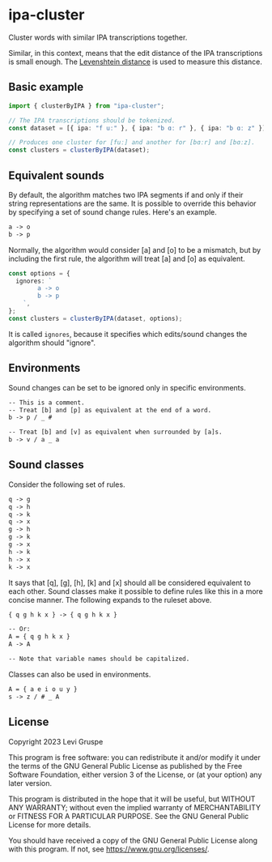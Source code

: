 # ipa-cluster

Cluster words with similar IPA transcriptions together.

Similar, in this context, means that the edit distance of the IPA transcriptions is small enough.
The [Levenshtein distance](https://en.wikipedia.org/wiki/Levenshtein_distance) is used to measure this distance.

## Basic example

```typescript
import { clusterByIPA } from "ipa-cluster";

// The IPA transcriptions should be tokenized.
const dataset = [{ ipa: "f uː" }, { ipa: "b ɑː r" }, { ipa: "b ɑː z" }];

// Produces one cluster for [fuː] and another for [bɑːr] and [bɑːz].
const clusters = clusterByIPA(dataset);
```

## Equivalent sounds

By default, the algorithm matches two IPA segments if and only if their string representations are the same.
It is possible to override this behavior by specifying a set of sound change rules.
Here's an example.

```txt
a -> o
b -> p
```

Normally, the algorithm would consider [a] and [o] to be a mismatch, but by including the first rule, the algorithm will treat [a] and [o] as equivalent.

```typescript
const options = {
  ignores: `
        a -> o
        b -> p
    `,
};
const clusters = clusterByIPA(dataset, options);
```

It is called `ignores`, because it specifies which edits/sound changes the algorithm should "ignore".

## Environments

Sound changes can be set to be ignored only in specific environments.

```txt
-- This is a comment.
-- Treat [b] and [p] as equivalent at the end of a word.
b -> p / _ #

-- Treat [b] and [v] as equivalent when surrounded by [a]s.
b -> v / a _ a
```

## Sound classes

Consider the following set of rules.

```txt
q -> g
q -> h
q -> k
q -> x
g -> h
g -> k
g -> x
h -> k
h -> x
k -> x
```

It says that [q], [g], [h], [k] and [x] should all be considered equivalent to each other.
Sound classes make it possible to define rules like this in a more concise manner.
The following expands to the ruleset above.

```txt
{ q g h k x } -> { q g h k x }

-- Or:
A = { q g h k x }
A -> A

-- Note that variable names should be capitalized.
```

Classes can also be used in environments.

```txt
A = { a e i o u y }
s -> z / # _ A
```

## License

Copyright 2023 Levi Gruspe

This program is free software: you can redistribute it and/or modify it under the terms of the GNU General Public License as published by the Free Software Foundation, either version 3 of the License, or (at your option) any later version.

This program is distributed in the hope that it will be useful, but WITHOUT ANY WARRANTY; without even the implied warranty of MERCHANTABILITY or FITNESS FOR A PARTICULAR PURPOSE. See the GNU General Public License for more details.

You should have received a copy of the GNU General Public License along with this program. If not, see <https://www.gnu.org/licenses/>.
